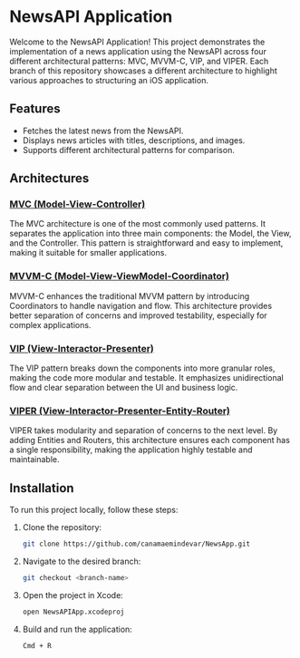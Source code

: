 # NewsAPI Application

Welcome to the NewsAPI Application! This project demonstrates the implementation of a news application using the NewsAPI across four different architectural patterns: MVC, MVVM-C, VIP, and VIPER. Each branch of this repository showcases a different architecture to highlight various approaches to structuring an iOS application.

## Features

- Fetches the latest news from the NewsAPI.
- Displays news articles with titles, descriptions, and images.
- Supports different architectural patterns for comparison.

## Architectures

### [MVC (Model-View-Controller)](https://github.com/canamaemindevar/NewsApp/tree/MVC)
The MVC architecture is one of the most commonly used patterns. It separates the application into three main components: the Model, the View, and the Controller. This pattern is straightforward and easy to implement, making it suitable for smaller applications.

### [MVVM-C (Model-View-ViewModel-Coordinator)](https://github.com/canamaemindevar/NewsApp/tree/MVVM-C)
MVVM-C enhances the traditional MVVM pattern by introducing Coordinators to handle navigation and flow. This architecture provides better separation of concerns and improved testability, especially for complex applications.

### [VIP (View-Interactor-Presenter)](https://github.com/canamaemindevar/NewsApp/tree/VIP)
The VIP pattern breaks down the components into more granular roles, making the code more modular and testable. It emphasizes unidirectional flow and clear separation between the UI and business logic.

### [VIPER (View-Interactor-Presenter-Entity-Router)](https://github.com/canamaemindevar/NewsApp/tree/VIPER)
VIPER takes modularity and separation of concerns to the next level. By adding Entities and Routers, this architecture ensures each component has a single responsibility, making the application highly testable and maintainable.

## Installation

To run this project locally, follow these steps:

1. Clone the repository:
   ```sh
   git clone https://github.com/canamaemindevar/NewsApp.git
2. Navigate to the desired branch:
   ```sh
   git checkout <branch-name>
3. Open the project in Xcode:
   ```sh
   open NewsAPIApp.xcodeproj
4. Build and run the application:
   ```sh
   Cmd + R
